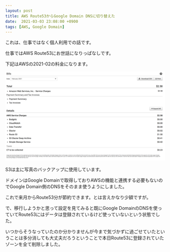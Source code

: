 ```yaml
---
layout: post
title: AWS Route53からGoogle Domain DNSに切り替えた 
date:  2021-03-03 23:08:00 +0900
tags: [AWS, Google Domain]
---
```


これは、仕事ではなく個人利用での話です。

仕事ではAWS Route53にお世話になりっぱなしです。

下記はAWSの2021-02の料金になります。

![2021-02のAWSの料金](/assets/posts/2021/5973b141849dcbfd4473bf8f80711c8c.png)

S3は主に写真のバックアップに使用しています。

ドメインはGoogle Domainで取得しておりAWSの機能と連携する必要もないのでGoogle Domain側のDNSをそのまま使うようにしました。

これで来月からRoute53分が節約できます。とは言えかなり少額ですが。

で、移行しようかと思って設定を見てみると既にGoogle DomainのDNSを使っていてRoute53にはデータは登録されているけど使っていないという状態でした。

いつからそうなっていたのか分かりませんが今まで気づかずに過ごせていたということは多分消しても大丈夫だろうということで本日Route53に登録されていたゾーンを全て削除しました。